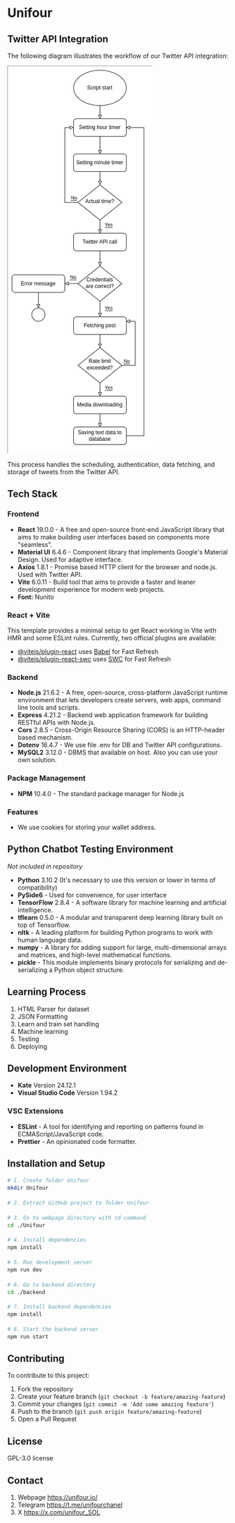 # Unifour

## Twitter API Integration

The following diagram illustrates the workflow of our Twitter API integration:

![Twitter API Workflow Diagram](./assets/twitter-api-workflow-diagram.png)

This process handles the scheduling, authentication, data fetching, and storage of tweets from the Twitter API.

## Tech Stack

### Frontend
- **React** 19.0.0 - A free and open-source front-end JavaScript library that aims to make building user interfaces based on components more "seamless".
- **Material UI** 6.4.6 - Component library that implements Google's Material Design. Used for adaptive interface.
- **Axios** 1.8.1 - Promise based HTTP client for the browser and node.js. Used with Twitter API.
- **Vite** 6.0.11 - Build tool that aims to provide a faster and leaner development experience for modern web projects.
- **Font:** Nunito

### React + Vite
This template provides a minimal setup to get React working in Vite with HMR and some ESLint rules.
Currently, two official plugins are available:
- [@vitejs/plugin-react](https://github.com/vitejs/vite-plugin-react/blob/main/packages/plugin-react/README.md) uses [Babel](https://babeljs.io/) for Fast Refresh
- [@vitejs/plugin-react-swc](https://github.com/vitejs/vite-plugin-react-swc) uses [SWC](https://swc.rs/) for Fast Refresh

### Backend
- **Node.js** 21.6.2 - A free, open-source, cross-platform JavaScript runtime environment that lets developers create servers, web apps, command line tools and scripts.
- **Express** 4.21.2 - Backend web application framework for building RESTful APIs with Node.js.
- **Cors** 2.8.5 - Cross-Origin Resource Sharing (CORS) is an HTTP-header based mechanism.
- **Dotenv** 16.4.7 - We use file .env for DB and Twitter API configurations.
- **MySQL2** 3.12.0 - DBMS that available on host. Also you can use your own solution.

### Package Management
- **NPM** 10.4.0 - The standard package manager for Node.js

### Features
- We use cookies for storing your wallet address.

## Python Chatbot Testing Environment
*Not included in repository*

- **Python** 3.10.2 (It's necessary to use this version or lower in terms of compatibility)
- **PySide6** - Used for convenience, for user interface
- **TensorFlow** 2.8.4 - A software library for machine learning and artificial intelligence.
- **tflearn** 0.5.0 - A modular and transparent deep learning library built on top of Tensorflow.
- **nltk** - A leading platform for building Python programs to work with human language data.
- **numpy** - A library for adding support for large, multi-dimensional arrays and matrices, and high-level mathematical functions.
- **pickle** - This module implements binary protocols for serializing and de-serializing a Python object structure.

## Learning Process
1. HTML Parser for dataset
2. JSON Formatting
3. Learn and train set handling
4. Machine learning
5. Testing
6. Deploying

## Development Environment
- **Kate** Version 24.12.1
- **Visual Studio Code** Version 1.94.2

### VSC Extensions
- **ESLint** - A tool for identifying and reporting on patterns found in ECMAScript/JavaScript code.
- **Prettier** - An opinionated code formatter.

## Installation and Setup

```bash
# 1. Create folder Unifour
mkdir Unifour

# 2. Extract GitHub project to folder Unifour

# 3. Go to webpage directory with cd command
cd ./Unifour

# 4. Install dependencies
npm install

# 5. Run development server
npm run dev

# 6. Go to backend directory
cd ./backend

# 7. Install backend dependencies
npm install

# 8. Start the backend server
npm run start
```

## Contributing
To contribute to this project:
1. Fork the repository
2. Create your feature branch (`git checkout -b feature/amazing-feature`)
3. Commit your changes (`git commit -m 'Add some amazing feature'`)
4. Push to the branch (`git push origin feature/amazing-feature`)
5. Open a Pull Request

## License
GPL-3.0 license

## Contact
1. Webpage https://unifour.io/
2. Telegram https://t.me/unifourchanel
3. X https://x.com/unifour_SOL
